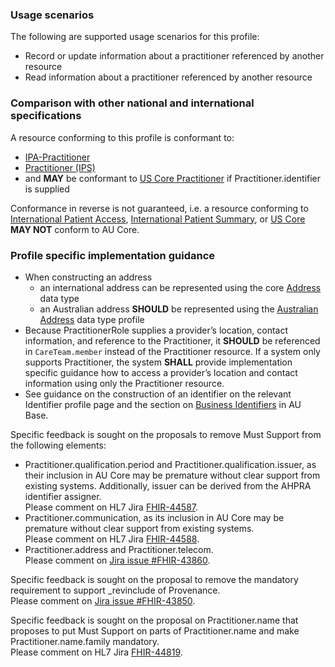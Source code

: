 ### Usage scenarios

The following are supported usage scenarios for this profile:

- Record or update information about a practitioner referenced by another resource
- Read information about a practitioner referenced by another resource


### Comparison with other national and international specifications

A resource conforming to this profile is conformant to:
- [IPA-Practitioner](http://hl7.org/fhir/uv/ipa/StructureDefinition-ipa-practitioner.html)
- [Practitioner (IPS)](http://hl7.org/fhir/uv/ips/StructureDefinition-Practitioner-uv-ips.html)
- and **MAY** be conformant to [US Core Practitioner](http://hl7.org/fhir/us/core/StructureDefinition/us-core-practitioner) if Practitioner.identifier is supplied

Conformance in reverse is not guaranteed, i.e. a resource conforming to [International Patient Access](https://build.fhir.org/ig/HL7/fhir-ipa), [International Patient Summary](http://build.fhir.org/ig/HL7/fhir-ips), or [US Core](http://hl7.org/fhir/us/core) **MAY NOT** conform to AU Core.


### Profile specific implementation guidance
- When constructing an address
  - an international address can be represented using the core [Address](http://hl7.org/fhir/R4/datatypes.html#Address) data type
  - an Australian address **SHOULD** be represented using the [Australian Address](http://build.fhir.org/ig/hl7au/au-fhir-base/StructureDefinition-au-address.html) data type profile
- Because PractitionerRole supplies a provider’s location, contact information, and reference to the Practitioner, it **SHOULD** be referenced in `CareTeam.member` instead of the Practitioner resource. If a system only supports Practitioner, the system **SHALL** provide implementation specific guidance how to access a provider’s location and contact information using only the Practitioner resource.
- See guidance on the construction of an identifier on the relevant Identifier profile page and the section on [Business Identifiers](https://build.fhir.org/ig/hl7au/au-fhir-base/guidance.html#business-identifiers) in AU Base.

<div class="request-for-feedback">
    <p>Specific feedback is sought on the proposals to remove Must Support from the following elements:
    <ul>
        <li>Practitioner.qualification.period and Practitioner.qualification.issuer, as their inclusion in AU Core may be premature without clear support from existing systems. Additionally, issuer can be derived from the AHPRA identifier assigner.<br/>Please comment on HL7 Jira <a href="https://jira.hl7.org/browse/FHIR-44587">FHIR-44587</a>.</li>
        <li>Practitioner.communication, as its inclusion in AU Core may be premature without clear support from existing systems.<br/>Please comment on HL7 Jira <a href="https://jira.hl7.org/browse/FHIR-44588">FHIR-44588</a>.</li>
       <li>Practitioner.address and Practitioner.telecom.<br/>Please comment on <a href="https://jira.hl7.org/browse/FHIR-43860">Jira issue #FHIR-43860</a>.</li>
    </ul>
    </p>
</div>

<p class="request-for-feedback">Specific feedback is sought on the proposal to remove the mandatory requirement to support _revinclude of Provenance.<br/>Please comment on <a href="https://jira.hl7.org/browse/FHIR-43850">Jira issue #FHIR-43850</a>.</p>

<p class="request-for-feedback">Specific feedback is sought on the proposal on Practitioner.name that proposes to put Must Support on parts of Practitioner.name and make Practitioner.name.family mandatory.<br/>Please comment on HL7 Jira <a href="https://jira.hl7.org/browse/FHIR-44819">FHIR-44819</a>.</p>
